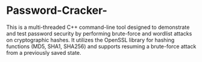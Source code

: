 # Password-Cracker-
This is a multi-threaded C++ command-line tool designed to demonstrate and test password security by performing brute-force and wordlist attacks on cryptographic hashes. It utilizes the OpenSSL library for hashing functions (MD5, SHA1, SHA256) and supports resuming a brute-force attack from a previously saved state.
